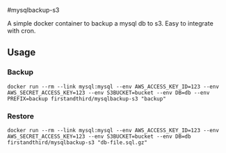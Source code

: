 #mysqlbackup-s3

A simple docker container to backup a mysql db to s3.  Easy to integrate with cron.

## Usage

### Backup

```
docker run --rm --link mysql:mysql --env AWS_ACCESS_KEY_ID=123 --env AWS_SECRET_ACCESS_KEY=123 --env S3BUCKET=bucket --env DB=db --env PREFIX=backup firstandthird/mysqlbackup-s3 "backup"
```

### Restore
```
docker run --rm --link mysql:mysql --env AWS_ACCESS_KEY_ID=123 --env AWS_SECRET_ACCESS_KEY=123 --env S3BUCKET=bucket --env DB=db firstandthird/mysqlbackup-s3 "db-file.sql.gz"
```
